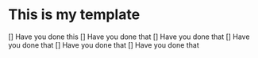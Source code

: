 # This is my template

[] Have you done this
[] Have you done that
[] Have you done that
[] Have you done that
[] Have you done that
[] Have you done that
